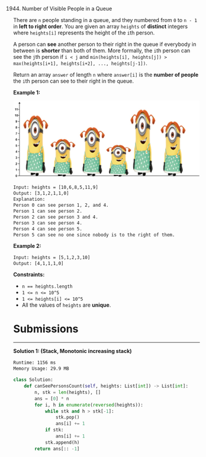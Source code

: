 1944. Number of Visible People in a Queue

There are `n` people standing in a queue, and they numbered from `0` to `n - 1` in **left to right order**. You are given an array `heights` of **distinct** integers where `heights[i]` represents the height of the `i`th person.

A person can **see** another person to their right in the queue if everybody in between is **shorter** than both of them. More formally, the `i`th person can see the `j`th person if `i < j` and `min(heights[i], heights[j]) > max(heights[i+1], heights[i+2], ..., heights[j-1])`.

Return an array `answer` of length `n` where `answer[i]` is the **number of people** the `i`th person can see to their right in the queue.

 

**Example 1:**

![1944_queue-plane.jpg](img/1944_queue-plane.jpg)
```
Input: heights = [10,6,8,5,11,9]
Output: [3,1,2,1,1,0]
Explanation:
Person 0 can see person 1, 2, and 4.
Person 1 can see person 2.
Person 2 can see person 3 and 4.
Person 3 can see person 4.
Person 4 can see person 5.
Person 5 can see no one since nobody is to the right of them.
```

**Example 2:**
```
Input: heights = [5,1,2,3,10]
Output: [4,1,1,1,0]
```

**Constraints:**

* `n == heights.length`
* `1 <= n <= 10^5`
* `1 <= heights[i] <= 10^5`
* All the values of `heights` are **unique**.

# Submissions
---
**Solution 1: (Stack, Monotonic increasing stack)**
```
Runtime: 1156 ms
Memory Usage: 29.9 MB
```
```python
class Solution:
    def canSeePersonsCount(self, heights: List[int]) -> List[int]:
        n, stk = len(heights), []
        ans = [0] * n
        for i, h in enumerate(reversed(heights)):
            while stk and h > stk[-1]:
                stk.pop()
                ans[i] += 1
            if stk:
                ans[i] += 1
            stk.append(h)
        return ans[:: -1]
```
